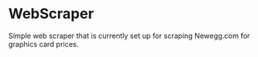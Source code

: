# WebScraper
Simple web scraper that is currently set up for scraping Newegg.com for graphics card prices.
